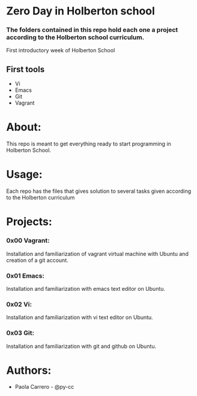 # Zero Day in Holberton school
### The folders contained in this repo hold each one a project according to the Holberton school curriculum.
First introductory week of Holberton School
## First tools
* Vi
* Emacs
* Git
* Vagrant

# About:
This repo is meant to get everything ready to start programming in Holberton School.
# Usage:
Each repo has the files that gives solution to several tasks given according to the Holberton curriculum

# Projects:

### 0x00 Vagrant:
 Installation and familiarization of vagrant virtual machine with Ubuntu and creation of a git account.
### 0x01 Emacs:
 Installation and familiarization with emacs text editor on Ubuntu.
### 0x02 Vi:
 Installation and familiarization with vi text editor on Ubuntu.
### 0x03 Git:
 Installation and familiarization with git and github on Ubuntu. 
 
# Authors:
* Paola Carrero - @py-cc

